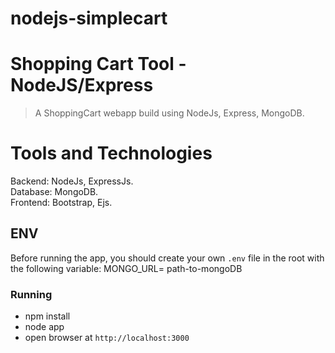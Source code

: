 # nodejs-simplecart
# Shopping Cart Tool - NodeJS/Express
> A ShoppingCart webapp build using NodeJs, Express, MongoDB.

# Tools and Technologies
Backend: NodeJs, ExpressJs.<br>
Database: MongoDB.<br>
Frontend: Bootstrap, Ejs.

## ENV
 Before running the app, you should create your own `.env` file in the root with the following variable:
MONGO_URL= path-to-mongoDB

### Running
  * npm install
  * node app
  * open browser at `http://localhost:3000`
